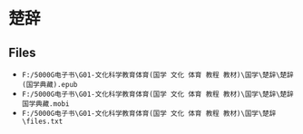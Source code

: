 # 楚辞

## Files

- `F:/5000G电子书\G01-文化科学教育体育(国学 文化 体育 教程 教材)\国学\楚辞\楚辞 (国学典藏).epub`
- `F:/5000G电子书\G01-文化科学教育体育(国学 文化 体育 教程 教材)\国学\楚辞\楚辞国学典藏.mobi`
- `F:/5000G电子书\G01-文化科学教育体育(国学 文化 体育 教程 教材)\国学\楚辞\files.txt`
